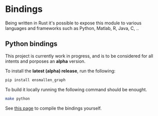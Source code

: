 # Bindings
Being written in Rust it's possible to expose this module to various languages and frameworks such as Python,
Matlab, R, Java, C, ..

## Python bindings
This project is currently work in progress, and is to be considered for all
intents and porposes an **alpha** version.

To install the **latest (alpha) release**, run the following:

```bash
pip install ensmallen_graph
```

To build it locally running the following command should be enought.
```bash
make python
```

See [this page](https://github.com/LucaCappelletti94/ensmallen_graph/blob/master/bindings/python/README.md) to compile the bindings yourself.